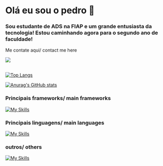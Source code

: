 # Olá eu sou o pedro 👋
### Sou estudante de ADS na FIAP e um grande entusiasta da tecnologia! Estou caminhando agora para o segundo ano de faculdade!
Me contate aqui/ contact me here

<div style="display: flex">
<a href="https://www.linkedin.com/in/pedro-sena-borges-martinazzo-304104259/" target="_blank"><img src="https://img.shields.io/badge/-LinkedIn-%230077B5?style=for-the-badge&logo=linkedin&logoColor=white" target="_blank"></a> 
</div><br>

[![Top Langs](https://github-readme-stats.vercel.app/api/top-langs/?username=pedrosbm&theme=dracula)](https://github.com/anuraghazra/github-readme-stats)

[![Anurag's GitHub stats](https://github-readme-stats.vercel.app/api?username=pedrosbm&theme=dracula)](https://github.com/anuraghazra/github-readme-stats)

### Principais frameworks/ main frameworks

[![My Skills](https://skillicons.dev/icons?i=vite,spring,nextjs)](https://skillicons.dev)

### Principais linguagens/ main languages

[![My Skills](https://skillicons.dev/icons?i=js,ts,html,css,java,python,sql)](https://skillicons.dev)

### outros/ others

[![My Skills](https://skillicons.dev/icons?i=git,godot)](https://skillicons.dev)
